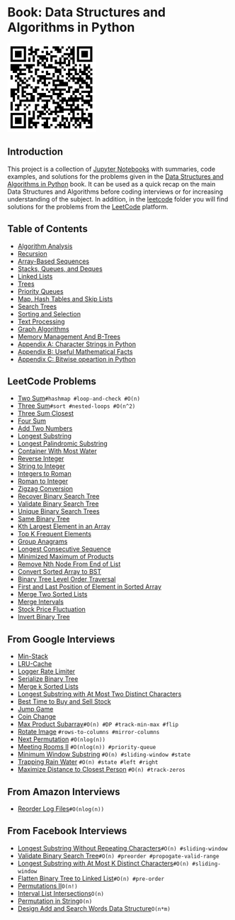 # Book: Data Structures and Algorithms in Python
![](./images/data-structures-and-algorithms-py.png)

## Introduction
This project is a collection of [Jupyter Notebooks](https://jupyter.org/) with summaries, code examples, and solutions for the problems given in the [Data Structures and Algorithms in Python](https://www.amazon.com/Structures-Algorithms-Python-Michael-Goodrich/dp/1118290275/ref=sr_1_9?keywords=data+structures+and+algorithms&qid=1639038655&sr=8-9) book. It can be used as a quick recap on the main Data Structures and Algorithms before coding interviews or for increasing understanding of the subject.
In addition, in the [leetcode](https://github.com/dimastatz/courses-and-books/tree/master/python-data-structures/leetcode) folder you will find solutions for the problems from the [LeetCode](https://leetcode.com/) platform.    

## Table of Contents  
- [Algorithm Analysis](https://github.com/dimastatz/courses-and-books/blob/master/python-data-structures/book/algorithm-analysis.md)
- [Recursion](https://github.com/dimastatz/courses-and-books/blob/master/python-data-structures/book/recursion.md)
- [Array-Based Sequences](https://github.com/dimastatz/courses-and-books/blob/master/python-data-structures/book/array-based-sequences.md)
- [Stacks, Queues, and Deques](https://github.com/dimastatz/courses-and-books/blob/master/python-data-structures/book/stack-queues-deques.md)
- [Linked Lists](https://github.com/dimastatz/courses-and-books/blob/master/python-data-structures/book/linked-lists.md)
- [Trees](https://github.com/dimastatz/courses-and-books/blob/master/python-data-structures/book/trees.md)
- [Priority Queues](https://github.com/dimastatz/courses-and-books/blob/master/python-data-structures/book/priority-queues.md)
- [Map, Hash Tables and Skip Lists](https://github.com/dimastatz/courses-and-books/blob/master/python-data-structures/book/maps-hashtables-skiplists.md)
- [Search Trees](https://github.com/dimastatz/courses-and-books/blob/master/python-data-structures/book/search-trees.md)
- [Sorting and Selection](https://github.com/dimastatz/courses-and-books/blob/master/python-data-structures/book/sorting-and-selection.md)
- [Text Processing](https://github.com/dimastatz/courses-and-books/blob/master/python-data-structures/book/text-processing.md)
- [Graph Algorithms]()
- [Memory Management And B-Trees]()
- [Appendix A: Character Strings in Python]()
- [Appendix B: Useful Mathematical Facts]()
- [Appendix C: Bitwise opeartion in Python](https://github.com/dimastatz/courses-and-books/blob/master/python-data-structures/book/bitwise-operations.md)  

## LeetCode Problems
- [Two Sum](https://github.com/dimastatz/courses-and-books/blob/master/python-data-structures/leetcode/two-sum.ipynb)```#hashmap #loop-and-check #O(n)```
- [Three Sum](https://github.com/dimastatz/courses-and-books/blob/master/python-data-structures/leetcode/3-sum.ipynb)```#sort #nested-loops #O(n^2)```
- [Three Sum Closest](https://github.com/dimastatz/courses-and-books/blob/master/python-data-structures/leetcode/3-sum-closest.ipynb)
- [Four Sum](https://github.com/dimastatz/courses-and-books/blob/master/python-data-structures/leetcode/4-sum.ipynb)
- [Add Two Numbers](https://github.com/dimastatz/courses-and-books/blob/master/python-data-structures/leetcode/add-two-numbers.ipynb)
- [Longest Substring](https://github.com/dimastatz/courses-and-books/blob/master/python-data-structures/leetcode/longest-substring.ipynb)
- [Longest Palindromic Substring](https://github.com/dimastatz/courses-and-books/blob/master/python-data-structures/leetcode/longest-palindrome.ipynb)
- [Container With Most Water](https://github.com/dimastatz/courses-and-books/blob/master/python-data-structures/leetcode/container-with-water.ipynb)
- [Reverse Integer](https://github.com/dimastatz/courses-and-books/blob/master/python-data-structures/leetcode/reverse-integer.ipynb)
- [String to Integer](https://github.com/dimastatz/courses-and-books/blob/master/python-data-structures/leetcode/string-to-int.ipynb)
- [Integers to Roman](https://github.com/dimastatz/courses-and-books/blob/master/python-data-structures/leetcode/integers-to-roman.ipynb)
- [Roman to Integer](https://github.com/dimastatz/courses-and-books/blob/master/python-data-structures/leetcode/roman-to-int.ipynb)
- [Zigzag Conversion](https://github.com/dimastatz/courses-and-books/blob/master/python-data-structures/leetcode/zigzag-conversion.ipynb)
- [Recover Binary Search Tree](https://github.com/dimastatz/courses-and-books/blob/master/python-data-structures/leetcode/recover-bst.ipynb)
- [Validate Binary Search Tree](https://github.com/dimastatz/courses-and-books/blob/master/python-data-structures/leetcode/validate-bst.ipynb)
- [Unique Binary Search Trees](https://github.com/dimastatz/courses-and-books/blob/master/python-data-structures/leetcode/unique-bst.ipynb)
- [Same Binary Tree](https://github.com/dimastatz/courses-and-books/blob/master/python-data-structures/leetcode/same-binary-tree.ipynb)
- [Kth Largest Element in an Array](https://github.com/dimastatz/courses-and-books/blob/master/python-data-structures/leetcode/kth-largest-element.ipynb)
- [Top K Frequent Elements](https://github.com/dimastatz/courses-and-books/blob/master/python-data-structures/leetcode/topk-frequent-elements.ipynb)
- [Group Anagrams](https://github.com/dimastatz/courses-and-books/blob/master/python-data-structures/leetcode/group-anagrams.ipynb)
- [Longest Consecutive Sequence](https://github.com/dimastatz/courses-and-books/blob/master/python-data-structures/leetcode/longest-consecutive-sequence.ipynb)
- [Minimized Maximum of Products](https://github.com/dimastatz/courses-and-books/blob/master/python-data-structures/leetcode/minimized-maximum-products.ipynb)
- [Remove Nth Node From End of List](https://github.com/dimastatz/courses-and-books/blob/master/python-data-structures/leetcode/remove-nth-node-from-end.ipynb)
- [Convert Sorted Array to BST](https://github.com/dimastatz/courses-and-books/blob/master/python-data-structures/leetcode/sorted-array-to-bst.ipynb)
- [Binary Tree Level Order Traversal](https://github.com/dimastatz/courses-and-books/blob/master/python-data-structures/leetcode/tree-level-order.ipynb)
- [First and Last Position of Element in Sorted Array](https://github.com/dimastatz/courses-and-books/blob/master/python-data-structures/leetcode/first-last-in-sorted-array.ipynb)
- [Merge Two Sorted Lists](https://github.com/dimastatz/courses-and-books/blob/master/python-data-structures/leetcode/merge-two-sorted-lists.ipynb)
- [Merge Intervals](https://github.com/dimastatz/courses-and-books/blob/master/python-data-structures/leetcode/merge-intervals.ipynb)
- [Stock Price Fluctuation](https://github.com/dimastatz/courses-and-books/blob/master/python-data-structures/leetcode/stock-price-fluctuation.ipynb)
- [Invert Binary Tree](https://github.com/dimastatz/courses-and-books/blob/master/python-data-structures/leetcode/invert-binary-tree.ipynb)

## From Google Interviews
- [Min-Stack](https://github.com/dimastatz/courses-and-books/blob/master/python-data-structures/interview-goog/min-stack.ipynb)
- [LRU-Cache](https://github.com/dimastatz/courses-and-books/blob/master/python-data-structures/interview-goog/lru-cache.ipynb)
- [Logger Rate Limiter](https://github.com/dimastatz/courses-and-books/blob/master/python-data-structures/interview-goog/logger-rate-limiter.ipynb)
- [Serialize Binary Tree](https://github.com/dimastatz/courses-and-books/blob/master/python-data-structures/interview-goog/serialize-bst.ipynb)
- [Merge k Sorted Lists](https://github.com/dimastatz/courses-and-books/blob/master/python-data-structures/interview-goog/merge-k-list.ipynb)
- [Longest Substring with At Most Two Distinct Characters](https://github.com/dimastatz/courses-and-books/blob/master/python-data-structures/interview-goog/longest-substring-2-chars.ipynb)
- [Best Time to Buy and Sell Stock](https://github.com/dimastatz/courses-and-books/blob/master/python-data-structures/interview-goog/best-sell-stocks.ipynb)
- [Jump Game](https://github.com/dimastatz/courses-and-books/blob/master/python-data-structures/interview-goog/jump-game.ipynb)
- [Coin Change](https://github.com/dimastatz/courses-and-books/blob/master/python-data-structures/interview-goog/coin-change.ipynb)
- [Max Product Subarray](https://github.com/dimastatz/courses-and-books/blob/master/python-data-structures/interview-goog/max-product-subarray.ipynb)```#O(n) #DP #track-min-max #flip```
- [Rotate Image](https://github.com/dimastatz/courses-and-books/blob/master/python-data-structures/interview-goog/rotate-image.ipynb) ```#rows-to-columns #mirror-columns```
- [Next Permutation](https://github.com/dimastatz/courses-and-books/blob/master/python-data-structures/leetcode/next-permutation.ipynb) ```#O(nlog(n))```
- [Meeting Rooms II](https://github.com/dimastatz/courses-and-books/blob/master/python-data-structures/interview-goog/meeting-rooms-2.ipynb) ```#O(nlog(n)) #priority-queue```
- [Minimum Window Substring](https://github.com/dimastatz/courses-and-books/blob/master/python-data-structures/interview-goog/min-window-substring.ipynb) ```#O(n) #sliding-window #state```
- [Trapping Rain Water](https://github.com/dimastatz/courses-and-books/blob/master/python-data-structures/interview-goog/trap-water.ipynb) ```#O(n) #state #left #right```
- [Maximize Distance to Closest Person](https://github.com/dimastatz/courses-and-books/blob/master/python-data-structures/interview-goog/maximize-distance-to-closest.ipynb) ```#O(n) #track-zeros```

## From Amazon Interviews
- [Reorder Log Files](https://github.com/dimastatz/courses-and-books/blob/master/python-data-structures/interview-amz/reorder-logs.ipynb)```#O(nlog(n))```

## From Facebook Interviews
- [Longest Substring Without Repeating Characters](https://github.com/dimastatz/courses-and-books/blob/master/python-data-structures/interview-fb/longest-substring-without-reps.ipynb)```#O(n) #sliding-window```
- [Validate Binary Search Tree](https://github.com/dimastatz/courses-and-books/blob/master/python-data-structures/interview-fb/validate-bst.ipynb)```#O(n) #preorder #propogate-valid-range```
- [Longest Substring with At Most K Distinct Characters](https://github.com/dimastatz/courses-and-books/blob/master/python-data-structures/interview-fb/longest-substring-with-distinct.ipynb)```#O(n) #sliding-window```
- [Flatten Binary Tree to Linked List](https://github.com/dimastatz/courses-and-books/blob/master/python-data-structures/interview-fb/flatten-bst-to-list.ipynb)```#O(n) #pre-order```
- [Permutations II](https://github.com/dimastatz/courses-and-books/blob/master/python-data-structures/interview-fb/permutations-2.ipynb)```O(n!)```
- [Interval List Intersections](https://github.com/dimastatz/courses-and-books/blob/master/python-data-structures/interview-fb/interval-list-intersections.ipynb)```O(n)```
- [Permutation in String](https://github.com/dimastatz/courses-and-books/blob/master/python-data-structures/interview-fb/permutation-in-string.ipynb)```O(n)```
- [Design Add and Search Words Data Structure](https://github.com/dimastatz/courses-and-books/blob/master/python-data-structures/interview-fb/design-add-search-words.ipynb)```O(n*m)```

